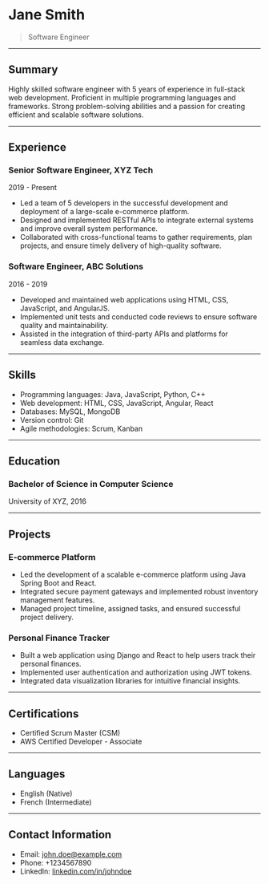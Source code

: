 # Jane Smith

> Software Engineer

---

## Summary

Highly skilled software engineer with 5 years of experience in full-stack web development. Proficient in multiple programming languages and frameworks. Strong problem-solving abilities and a passion for creating efficient and scalable software solutions.

---

## Experience

### Senior Software Engineer, XYZ Tech

2019 - Present

- Led a team of 5 developers in the successful development and deployment of a large-scale e-commerce platform.
- Designed and implemented RESTful APIs to integrate external systems and improve overall system performance.
- Collaborated with cross-functional teams to gather requirements, plan projects, and ensure timely delivery of high-quality software.

### Software Engineer, ABC Solutions

2016 - 2019

- Developed and maintained web applications using HTML, CSS, JavaScript, and AngularJS.
- Implemented unit tests and conducted code reviews to ensure software quality and maintainability.
- Assisted in the integration of third-party APIs and platforms for seamless data exchange.

---

## Skills

- Programming languages: Java, JavaScript, Python, C++
- Web development: HTML, CSS, JavaScript, Angular, React
- Databases: MySQL, MongoDB
- Version control: Git
- Agile methodologies: Scrum, Kanban

---

## Education

### Bachelor of Science in Computer Science

University of XYZ, 2016

---

## Projects

### E-commerce Platform

- Led the development of a scalable e-commerce platform using Java Spring Boot and React.
- Integrated secure payment gateways and implemented robust inventory management features.
- Managed project timeline, assigned tasks, and ensured successful project delivery.

### Personal Finance Tracker

- Built a web application using Django and React to help users track their personal finances.
- Implemented user authentication and authorization using JWT tokens.
- Integrated data visualization libraries for intuitive financial insights.

---

## Certifications

- Certified Scrum Master (CSM)
- AWS Certified Developer - Associate

---

## Languages

- English (Native)
- French (Intermediate)

---

## Contact Information

- Email: john.doe@example.com
- Phone: +1234567890
- LinkedIn: [linkedin.com/in/johndoe](https://www.linkedin.com/in/johndoe)
